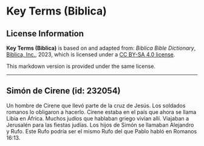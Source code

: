# Key Terms (Biblica)

## License Information

**Key Terms (Biblica)** is based on and adapted from: _Biblica Bible Dictionary_, [Biblica, Inc.](https://www.biblica.com/), 2023, which is licensed under a [CC BY-SA 4.0 license](https://creativecommons.org/licenses/by-sa/4.0/legalcode.en).

This markdown version is provided under the same license.



--------------------------------

## Simón de Cirene (id: 232054)

Un hombre de Cirene que llevó parte de la cruz de Jesús. Los soldados romanos lo obligaron a hacerlo. Cirene estaba en el país que ahora se llama Libia en África. Muchos judíos que hablaban griego vivían allí. Viajaban a Jerusalén para las fiestas judías. Los hijos de Simón se llamaban Alejandro y Rufo. Este Rufo podría ser el mismo Rufo del que Pablo habló en Romanos 16:13\.


